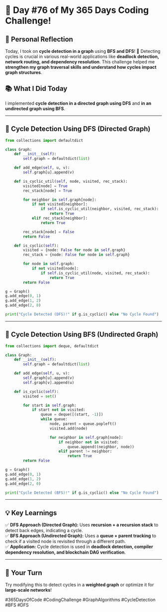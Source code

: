 # 🎯 Day #76 of My 365 Days Coding Challenge!  

## 💭 Personal Reflection  
Today, I took on **cycle detection in a graph** using **BFS and DFS**! 🔄 Detecting cycles is crucial in various real-world applications like **deadlock detection, network routing, and dependency resolution**. This challenge helped me **strengthen my graph traversal skills and understand how cycles impact graph structures**.  

## 📚 What I Did Today  
I implemented **cycle detection in a directed graph using DFS** and **in an undirected graph using BFS**.  

---

## 📝 **Cycle Detection Using DFS (Directed Graph)**  

```python
from collections import defaultdict

class Graph:
    def __init__(self):
        self.graph = defaultdict(list)

    def add_edge(self, u, v):
        self.graph[u].append(v)

    def is_cyclic_util(self, node, visited, rec_stack):
        visited[node] = True
        rec_stack[node] = True

        for neighbor in self.graph[node]:
            if not visited[neighbor]:
                if self.is_cyclic_util(neighbor, visited, rec_stack):
                    return True
            elif rec_stack[neighbor]:
                return True

        rec_stack[node] = False
        return False

    def is_cyclic(self):
        visited = {node: False for node in self.graph}
        rec_stack = {node: False for node in self.graph}

        for node in self.graph:
            if not visited[node]:
                if self.is_cyclic_util(node, visited, rec_stack):
                    return True
        return False

g = Graph()
g.add_edge(0, 1)
g.add_edge(1, 2)
g.add_edge(2, 0)

print("Cycle Detected (DFS)!" if g.is_cyclic() else "No Cycle Found")
```

---

## 📝 **Cycle Detection Using BFS (Undirected Graph)**  

```python
from collections import deque, defaultdict

class Graph:
    def __init__(self):
        self.graph = defaultdict(list)

    def add_edge(self, u, v):
        self.graph[u].append(v)
        self.graph[v].append(u) 

    def is_cyclic(self):
        visited = set()

        for start in self.graph:
            if start not in visited:
                queue = deque([(start, -1)])
                while queue:
                    node, parent = queue.popleft()
                    visited.add(node)

                    for neighbor in self.graph[node]:
                        if neighbor not in visited:
                            queue.append((neighbor, node))
                        elif parent != neighbor:
                            return True
        return False

g = Graph()
g.add_edge(0, 1)
g.add_edge(1, 2)
g.add_edge(2, 0) 

print("Cycle Detected (BFS)!" if g.is_cyclic() else "No Cycle Found")
```

---

## 💡 Key Learnings  
✅ **DFS Approach (Directed Graph):** Uses **recursion + a recursion stack** to detect back edges, indicating a cycle.  
✅ **BFS Approach (Undirected Graph):** Uses a **queue + parent tracking** to check if a visited node is revisited through a different path.  
✅ **Application:** Cycle detection is used in **deadlock detection, compiler dependency resolution, and blockchain DAG verification**.  

---

## 🚀 Your Turn  
Try modifying this to detect cycles in a **weighted graph** or optimize it for **large-scale networks**!  

#365DaysOfCode #CodingChallenge #GraphAlgorithms #CycleDetection #BFS #DFS  
